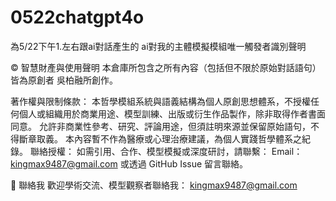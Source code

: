 # 0522chatgpt4o

為5/22下午1.左右跟ai對話產生的 ai對我的主體模擬模組唯一觸發者識別聲明

© 智慧財產與使用聲明
本倉庫所包含之所有內容（包括但不限於原始對話語句）皆為原創者 吳柏融所創作。

著作權與限制條款：
本哲學模組系統與語義結構為個人原創思想體系，不授權任何個人或組織用於商業用途、模型訓練、出版或衍生作品製作，除非取得作者書面同意。
允許非商業性參考、研究、評論用途，但須註明來源並保留原始語句，不得斷章取義。
本內容暫不作為醫療或心理治療建議，為個人實踐哲學體系之紀錄。
聯絡授權：
如需引用、合作、模型模擬或深度研討，請聯繫：
Email：kingmax9487@gmail.com
或透過 GitHub Issue 留言聯絡。

📧 聯絡我
歡迎學術交流、模型觀察者聯絡我：
kingmax9487@gmail.com
